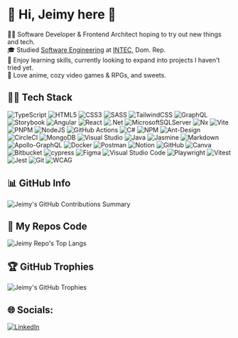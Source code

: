 <!--
**meired/meired** is a ✨ _special_ ✨ repository because its `README.md` (this file) appears on your GitHub profile.

Here are some ideas to get you started:

- 🔭 I’m currently working on ...
- 🌱 I’m currently learning ...
- 👯 I’m looking to collaborate on ...
- 🤔 I’m looking for help with ...
- 💬 Ask me about ...
- 📫 How to reach me: ...
- ⚡ Fun fact: ...
-->

# 👾 Hi, Jeimy here 👾

🧙‍♀️ Software Developer & Frontend Architect hoping to try out new things and tech.<br/>
🎓 Studied [Software Engineering](https://www.intec.edu.do/en/oferta-academica/grado/ingenieria/item/ingenieria-de-software) at [INTEC](https://www.intec.edu.do/), Dom. Rep.<br/>
🤔 Enjoy learning skills, currently looking to expand into projects I haven't tried yet.<br/>
🎲 Love anime, cozy video games & RPGs, and sweets.<br/>
<!-- 💻 I’m currently working on ...<br/>
📓 Constantly learning, looking to expand<br/>-->
<!-- 🎲 Fun fact: ...<br/>-->

## 🧑‍💻 Tech Stack

![TypeScript](https://img.shields.io/badge/typescript-%23007ACC.svg?style=for-the-badge&logo=typescript&logoColor=white) 
![HTML5](https://img.shields.io/badge/html5-%23E34F26.svg?style=for-the-badge&logo=html5&logoColor=white) 
![CSS3](https://img.shields.io/badge/css3-%231572B6.svg?style=for-the-badge&logo=css3&logoColor=white) 
![SASS](https://img.shields.io/badge/SASS-hotpink.svg?style=for-the-badge&logo=SASS&logoColor=white) 
![TailwindCSS](https://img.shields.io/badge/tailwindcss-%2338B2AC.svg?style=for-the-badge&logo=tailwind-css&logoColor=white) 
![GraphQL](https://img.shields.io/badge/-GraphQL-E10098?style=for-the-badge&logo=graphql&logoColor=white) 
![Storybook](https://img.shields.io/badge/-Storybook-FF4785?style=for-the-badge&logo=storybook&logoColor=white) 
![Angular](https://img.shields.io/badge/angular-%23DD0031.svg?style=for-the-badge&logo=angular&logoColor=white) 
![React](https://img.shields.io/badge/react-%2320232a.svg?style=for-the-badge&logo=react&logoColor=%2361DAFB) 
![.Net](https://img.shields.io/badge/.NET-5C2D91?style=for-the-badge&logo=.net&logoColor=white) 
![MicrosoftSQLServer](https://img.shields.io/badge/Microsoft%20SQL%20Server-CC2927?style=for-the-badge&logo=microsoft%20sql%20server&logoColor=white) 
![Nx](https://img.shields.io/badge/nx-143055?style=for-the-badge&logo=nx&logoColor=white) 
![Vite](https://img.shields.io/badge/vite-%23646CFF.svg?style=for-the-badge&logo=vite&logoColor=white) 
![PNPM](https://img.shields.io/badge/pnpm-%234a4a4a.svg?style=for-the-badge&logo=pnpm&logoColor=f69220) 
![NodeJS](https://img.shields.io/badge/node.js-6DA55F?style=for-the-badge&logo=node.js&logoColor=white) 
![GitHub Actions](https://img.shields.io/badge/github%20actions-%232671E5.svg?style=for-the-badge&logo=githubactions&logoColor=white) 
![C#](https://img.shields.io/badge/c%23-%23239120.svg?style=for-the-badge&logo=csharp&logoColor=white) 
![NPM](https://img.shields.io/badge/NPM-%23CB3837.svg?style=for-the-badge&logo=npm&logoColor=white) 
![Ant-Design](https://img.shields.io/badge/-AntDesign-%230170FE?style=for-the-badge&logo=ant-design&logoColor=white) 
![CircleCI](https://img.shields.io/badge/circle%20ci-%23161616.svg?style=for-the-badge&logo=circleci&logoColor=white) 
![MongoDB](https://img.shields.io/badge/MongoDB-%234ea94b.svg?style=for-the-badge&logo=mongodb&logoColor=white) 
![Visual Studio](https://img.shields.io/badge/Visual%20Studio-5C2D91.svg?style=for-the-badge&logo=visual-studio&logoColor=white) 
![Java](https://img.shields.io/badge/java-%23ED8B00.svg?style=for-the-badge&logo=openjdk&logoColor=white)
![Jasmine](https://img.shields.io/badge/-Jasmine-%238A4182?style=for-the-badge&logo=Jasmine&logoColor=white) 
![Markdown](https://img.shields.io/badge/markdown-%23000000.svg?style=for-the-badge&logo=markdown&logoColor=white) 
![Apollo-GraphQL](https://img.shields.io/badge/-ApolloGraphQL-311C87?style=for-the-badge&logo=apollo-graphql) 
![Docker](https://img.shields.io/badge/docker-%230db7ed.svg?style=for-the-badge&logo=docker&logoColor=white) 
![Postman](https://img.shields.io/badge/Postman-FF6C37?style=for-the-badge&logo=postman&logoColor=white) 
![Notion](https://img.shields.io/badge/Notion-%23000000.svg?style=for-the-badge&logo=notion&logoColor=white) 
![GitHub](https://img.shields.io/badge/github-%23121011.svg?style=for-the-badge&logo=github&logoColor=white) 
![Canva](https://img.shields.io/badge/Canva-%2300C4CC.svg?style=for-the-badge&logo=Canva&logoColor=white) 
![Bitbucket](https://img.shields.io/badge/bitbucket-%230047B3.svg?style=for-the-badge&logo=bitbucket&logoColor=white) 
![cypress](https://img.shields.io/badge/-cypress-%23E5E5E5?style=for-the-badge&logo=cypress&logoColor=058a5e) 
![Figma](https://img.shields.io/badge/figma-%23F24E1E.svg?style=for-the-badge&logo=figma&logoColor=white) 
![Visual Studio Code](https://img.shields.io/badge/Visual%20Studio%20Code-0078d7.svg?style=for-the-badge&logo=visual-studio-code&logoColor=white) 
![Playwright](https://img.shields.io/badge/-playwright-%232EAD33?style=for-the-badge&logo=playwright&logoColor=white) 
![Vitest](https://img.shields.io/badge/-Vitest-252529?style=for-the-badge&logo=vitest&logoColor=FCC72B) 
![Jest](https://img.shields.io/badge/-jest-%23C21325?style=for-the-badge&logo=jest&logoColor=white) 
![Git](https://img.shields.io/badge/git-%23F05033.svg?style=for-the-badge&logo=git&logoColor=white) 
![WCAG](https://img.shields.io/badge/WCAG-%23015A69.svg?style=for-the-badge&logo=WCAG&logoColor=white) 

## 📊 GitHub Info

<!--![Jeimy's GitHub Stats](https://github-readme-stats.vercel.app/api?username=meired&show_icons=true&theme=transparent&count_private=true&hide_border=true) -->
![Jeimy's GitHub Contributions Summary](https://nirzak-streak-stats.vercel.app/?user=meired&theme=transparent&hide_border=true)

## 📎 My Repos Code

![Jeimy Repo's Top Langs](https://github-readme-stats.vercel.app/api/top-langs/?username=meired&layout=compact&langs_count=8&hide_progress=true&theme=transparent&count_private=true&hide_border=true)

## 🏆 GitHub Trophies

![Jeimy's GitHub Trophies](https://github-profile-trophy.vercel.app/?username=meired&theme=onedark&no-frame=true&no-bg=true&margin-w=8&rank=SSS,SS,S,AAA,AA,A,B)

## 🌐 Socials:
[![LinkedIn](https://img.shields.io/badge/LinkedIn-%230077B5.svg?logo=linkedin&logoColor=white)](https://www.linkedin.com/in/jeimy-rojas/) 
